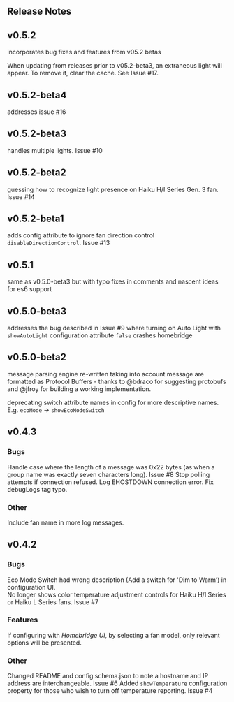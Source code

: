 ## Release Notes

## v0.5.2
incorporates bug fixes and features from v05.2 betas

When updating from releases prior to v05.2-beta3, an extraneous light will appear.  To remove it, clear the cache.  See Issue #17.

## v0.5.2-beta4
addresses issue #16

## v0.5.2-beta3
handles multiple lights.  Issue #10

## v0.5.2-beta2
guessing how to recognize light presence on Haiku H/I Series Gen. 3 fan.  Issue #14

## v0.5.2-beta1
adds config attribute to ignore fan direction control `disableDirectionControl`.  Issue #13

## v0.5.1
same as v0.5.0-beta3 but with typo fixes in comments and nascent ideas for es6 support

## v0.5.0-beta3
addresses the bug described in Issue #9 where turning on Auto Light with `showAutoLight` configuration attribute `false` crashes homebridge

## v0.5.0-beta2
message parsing engine re-written taking into account message are formatted as Protocol Buffers - thanks to @bdraco for
suggesting protobufs and @jfroy for building a working implementation.

deprecating switch attribute names in config for more descriptive names.  E.g. `ecoMode` -> `showEcoModeSwitch`

## v0.4.3

### Bugs
Handle case where the length of a message was 0x22 bytes (as when a group name was exactly seven characters long).  Issue #8
Stop polling attempts if connection refused.
Log EHOSTDOWN connection error.
Fix debugLogs tag typo.

### Other
Include fan name in more log messages.

## v0.4.2

### Bugs
Eco Mode Switch had wrong description (Add a switch for 'Dim to Warm’) in configuration UI.  
No longer shows color temperature adjustment controls for Haiku H/I Series or Haiku L Series fans.  Issue #7

### Features
If configuring with *Homebridge UI*, by selecting a fan model, only relevant options will be presented.

### Other
Changed README and config.schema.json to note a hostname and IP address are interchangeable.  Issue #6
Added `showTemperature` configuration property for those who wish to turn off temperature reporting.  Issue #4